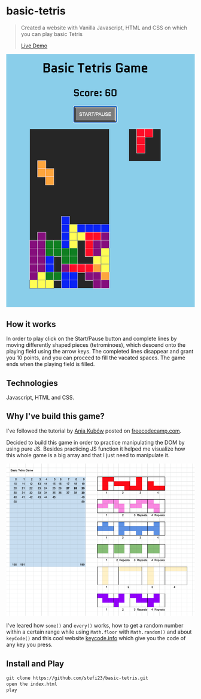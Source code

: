 # basic-tetris

> Created a website with Vanilla Javascript, HTML and CSS on which you can play basic Tetris
>
> [Live Demo](https://stefi.codes/basic-tetris/)

![Game screenshot](./PreviewGame.png)

## How it works

In order to play click on the Start/Pause button and complete lines by moving differently shaped pieces (tetrominoes), which descend onto the playing field using the arrow keys. The completed lines disappear and grant you 10 points, and you can proceed to fill the vacated spaces. The game ends when the playing field is filled.

## Technologies

Javascript, HTML and CSS.

## Why I've build this game?

I've followed the tutorial by [Ania Kubów](https://twitter.com/ania_kubow) posted on [freecodecamp.com](https://www.freecodecamp.org/news/learn-javascript-by-creating-a-tetris-game/).

Decided to build this game in order to practice manipulating the DOM by using pure JS. Besides practicing JS function it helped me visualize how this whole game is a big array and that I just need to manipulate it.

![Design of the game](./GameDesign.png)

I've leared how `some()` and `every()` works, how to get a random number within a certain range while using `Math.floor` with `Math.random()` and about `keyCode()` and this cool website [keycode.info](http://keycode.info/) which give you the code of any key you press.

## Install and Play

```
git clone https://github.com/stefi23/basic-tetris.git
open the index.html
play
```
